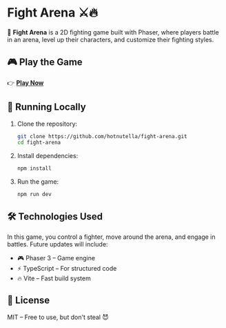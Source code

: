 # Fight Arena ⚔️🔥

🚀 **Fight Arena** is a 2D fighting game built with Phaser, where players battle in an arena, level up their characters, and customize their fighting styles.

## 🎮 Play the Game

👉 **[Play Now](https://hotnutella.github.io/fight-arena/)**

## 🚀 Running Locally

1. Clone the repository:
   ```sh
   git clone https://github.com/hotnutella/fight-arena.git
   cd fight-arena
   ```
2. Install dependencies:

   ```sh
   npm install
   ```

3. Run the game:
   ```sh
   npm run dev
   ```

## 🛠️ Technologies Used

In this game, you control a fighter, move around the arena, and engage in battles. Future updates will include:

- 🎮 Phaser 3 – Game engine
- ⚡ TypeScript – For structured code
- 🔥 Vite – Fast build system

## 📜 License

MIT – Free to use, but don't steal 😈

